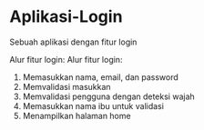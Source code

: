 # Aplikasi-Login
Sebuah aplikasi dengan fitur login

Alur fitur login:
Alur fitur login:
1. Memasukkan nama, email, dan password
2. Memvalidasi masukkan
3. Memvalidasi pengguna dengan deteksi wajah
4. Memasukkan nama ibu untuk validasi
5. Menampilkan halaman home
